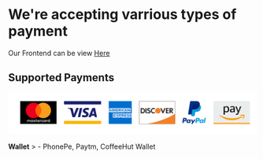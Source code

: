 # We're accepting varrious types of payment

 Our Frontend can be view [Here](https://github.com/Moh2399/CoffeeHut_Frontend)

## Supported Payments
   <img src="https://github.com/Moh2399/CoffeeHut_Backend/blob/main/images/Card%20%26%20Wallet%20payment.png">

**Wallet**
    > - PhonePe, Paytm, CoffeeHut Wallet 